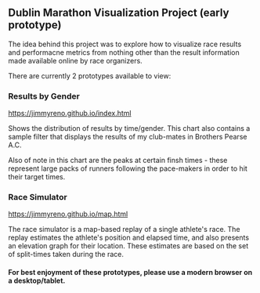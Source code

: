 ## Dublin Marathon Visualization Project (early prototype)

The idea behind this project was to explore how to visualize race results and performacne metrics from nothing other than the result information made available online by race organizers.

There are currently 2 prototypes available to view:

### Results by Gender

https://jimmyreno.github.io/index.html

Shows the distribution of results by time/gender. This chart also contains a sample filter that displays the results of my club-mates in Brothers Pearse A.C. 

Also of note in this chart are the peaks at certain finsh times - these represent large packs of runners following the pace-makers in order to hit their target times.

### Race Simulator

https://jimmyreno.github.io/map.html

The race simulator is a map-based replay of a single athlete's race. The replay estimates the athlete's position and elapsed time, and also presents an elevation graph for their location. These estimates are based on the set of split-times taken during the race.


#### For best enjoyment of these prototypes, please use a modern browser on a desktop/tablet.
